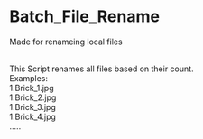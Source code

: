 # Batch_File_Rename
Made for renameing local files <br>

<br>
This Script renames all files based on their count.<br>
Examples:<br>
1.Brick_1.jpg<br>
1.Brick_2.jpg<br>
1.Brick_3.jpg<br>
1.Brick_4.jpg<br>
.....